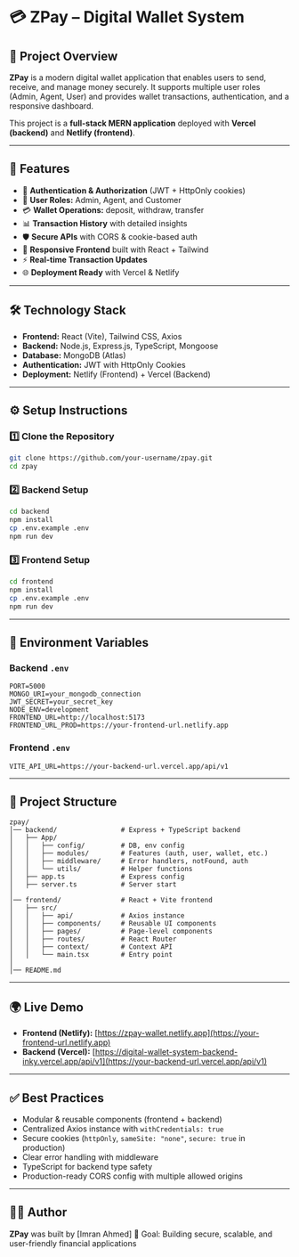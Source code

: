 
# 💳 ZPay – Digital Wallet System

## 📌 Project Overview

**ZPay** is a modern digital wallet application that enables users to send, receive, and manage money securely.
It supports multiple user roles (Admin, Agent, User) and provides wallet transactions, authentication, and a responsive dashboard.

This project is a **full-stack MERN application** deployed with **Vercel (backend)** and **Netlify (frontend)**.

---

## 🚀 Features

* 🔐 **Authentication & Authorization** (JWT + HttpOnly cookies)
* 👤 **User Roles:** Admin, Agent, and Customer
* 💳 **Wallet Operations:** deposit, withdraw, transfer
* 📊 **Transaction History** with detailed insights
* 🛡️ **Secure APIs** with CORS & cookie-based auth
* 📱 **Responsive Frontend** built with React + Tailwind
* ⚡ **Real-time Transaction Updates**
* 🌐 **Deployment Ready** with Vercel & Netlify

---

## 🛠️ Technology Stack

* **Frontend:** React (Vite), Tailwind CSS, Axios
* **Backend:** Node.js, Express.js, TypeScript, Mongoose
* **Database:** MongoDB (Atlas)
* **Authentication:** JWT with HttpOnly Cookies
* **Deployment:** Netlify (Frontend) + Vercel (Backend)

---

## ⚙️ Setup Instructions

### 1️⃣ Clone the Repository

```bash
git clone https://github.com/your-username/zpay.git
cd zpay
```

### 2️⃣ Backend Setup

```bash
cd backend
npm install
cp .env.example .env   
npm run dev
```

### 3️⃣ Frontend Setup

```bash
cd frontend
npm install
cp .env.example .env   
npm run dev
```

---

## 📝 Environment Variables

### Backend `.env`

```env
PORT=5000
MONGO_URI=your_mongodb_connection
JWT_SECRET=your_secret_key
NODE_ENV=development
FRONTEND_URL=http://localhost:5173
FRONTEND_URL_PROD=https://your-frontend-url.netlify.app
```

### Frontend `.env`

```env
VITE_API_URL=https://your-backend-url.vercel.app/api/v1
```

---

## 📂 Project Structure

```
zpay/
│── backend/                # Express + TypeScript backend
│   ├── App/
│   │   ├── config/         # DB, env config
│   │   ├── modules/        # Features (auth, user, wallet, etc.)
│   │   ├── middleware/     # Error handlers, notFound, auth
│   │   └── utils/          # Helper functions
│   ├── app.ts              # Express config
│   ├── server.ts           # Server start
│
│── frontend/               # React + Vite frontend
│   ├── src/
│   │   ├── api/            # Axios instance
│   │   ├── components/     # Reusable UI components
│   │   ├── pages/          # Page-level components
│   │   ├── routes/         # React Router
│   │   ├── context/        # Context API
│   │   └── main.tsx        # Entry point
│
│── README.md
```

---

## 🌍 Live Demo

* **Frontend (Netlify):** [https://zpay-wallet.netlify.app](https://your-frontend-url.netlify.app)
* **Backend (Vercel):** [https://digital-wallet-system-backend-inky.vercel.app/api/v1](https://your-backend-url.vercel.app/api/v1)

---

## ✅ Best Practices

* Modular & reusable components (frontend + backend)
* Centralized Axios instance with `withCredentials: true`
* Secure cookies (`httpOnly`, `sameSite: "none"`, `secure: true` in production)
* Clear error handling with middleware
* TypeScript for backend type safety
* Production-ready CORS config with multiple allowed origins

---

## 👨‍💻 Author

**ZPay** was built by \[Imran Ahmed]
🎯 Goal: Building secure, scalable, and user-friendly financial applications



